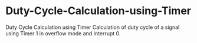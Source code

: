 # Duty-Cycle-Calculation-using-Timer
Duty Cycle Calculation using Timer
Calculation of duty cycle of a signal using Timer 1 in overflow mode and Interrupt 0.
